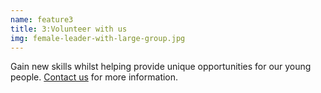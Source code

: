 ```yaml
---
name: feature3
title: 3:Volunteer with us
img: female-leader-with-large-group.jpg
---
```

Gain new skills whilst helping provide unique opportunities for our young people. [Contact us](contact) for more information.

